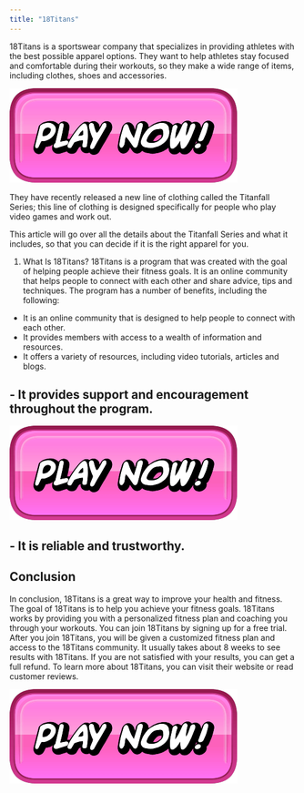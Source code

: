 ```yaml
---
title: "18Titans"
---
```


18Titans is a sportswear company that specializes in providing athletes with the best possible apparel options. They want to help athletes stay focused and comfortable during their workouts, so they make a wide range of items, including clothes, shoes and accessories.

[![button](https://github.com/erogames/erogames.github.io/blob/main/Play_Now.png?raw=true)](https://erogeshi.com/play-now)


They have recently released a new line of clothing called the Titanfall Series; this line of clothing is designed specifically for people who play video games and work out.

This article will go over all the details about the Titanfall Series and what it includes, so that you can decide if it is the right apparel for you.

1. What Is 18Titans?
18Titans is a program that was created with the goal of helping people achieve their fitness goals. It is an online community that helps people to connect with each other and share advice, tips and techniques. The program has a number of benefits, including the following:

- It is an online community that is designed to help people to connect with each other.
- It provides members with access to a wealth of information and resources.
- It offers a variety of resources, including video tutorials, articles and blogs.
## - It provides support and encouragement throughout the program.
[![button](https://github.com/erogames/erogames.github.io/blob/main/Play_Now.png?raw=true)](https://erogeshi.com/play-now)

## - It is reliable and trustworthy.

## Conclusion
In conclusion, 18Titans is a great way to improve your health and fitness. The goal of 18Titans is to help you achieve your fitness goals. 18Titans works by providing you with a personalized fitness plan and coaching you through your workouts. You can join 18Titans by signing up for a free trial. After you join 18Titans, you will be given a customized fitness plan and access to the 18Titans community. It usually takes about 8 weeks to see results with 18Titans. If you are not satisfied with your results, you can get a full refund. To learn more about 18Titans, you can visit their website or read customer reviews.

[![button](https://github.com/erogames/erogames.github.io/blob/main/Play_Now.png?raw=true)](https://erogeshi.com/play-now)